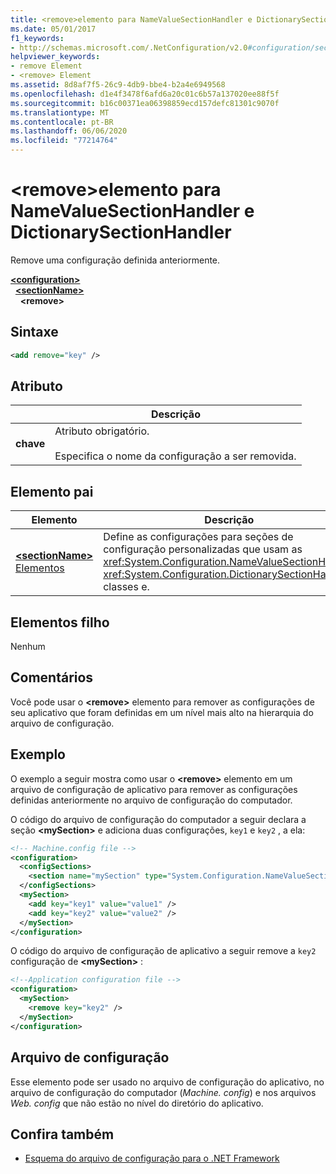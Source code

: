 ```yaml
---
title: <remove>elemento para NameValueSectionHandler e DictionarySectionHandler
ms.date: 05/01/2017
f1_keywords:
- http://schemas.microsoft.com/.NetConfiguration/v2.0#configuration/sectionName/remove
helpviewer_keywords:
- remove Element
- <remove> Element
ms.assetid: 8d8af7f5-26c9-4db9-bbe4-b2a4e6949568
ms.openlocfilehash: d1e4f3478f6afd6a20c01c6b57a137020ee88f5f
ms.sourcegitcommit: b16c00371ea06398859ecd157defc81301c9070f
ms.translationtype: MT
ms.contentlocale: pt-BR
ms.lasthandoff: 06/06/2020
ms.locfileid: "77214764"
---
```

# <a name="remove-element-for-namevaluesectionhandler-and-dictionarysectionhandler"></a>\<remove>elemento para NameValueSectionHandler e DictionarySectionHandler

Remove uma configuração definida anteriormente.

[**\<configuration>**](configuration-element.md)\
&nbsp;&nbsp;[**\<sectionName>**](custom-element-2.md)\
&nbsp;&nbsp;&nbsp;&nbsp;**\<remove>**

## <a name="syntax"></a>Sintaxe

```xml
<add remove="key" />
```

## <a name="attribute"></a>Atributo

|           | Descrição |
| --------- | ----------- |
| **chave**   | Atributo obrigatório.<br><br>Especifica o nome da configuração a ser removida. |

## <a name="parent-element"></a>Elemento pai

| Elemento | Descrição |
| ------- | ------------|
| [**\<sectionName>** Elementos](custom-element-2.md) | Define as configurações para seções de configuração personalizadas que usam as <xref:System.Configuration.NameValueSectionHandler> <xref:System.Configuration.DictionarySectionHandler> classes e. |

## <a name="child-elements"></a>Elementos filho

Nenhum

## <a name="remarks"></a>Comentários

Você pode usar o **\<remove>** elemento para remover as configurações de seu aplicativo que foram definidas em um nível mais alto na hierarquia do arquivo de configuração.

## <a name="example"></a>Exemplo

O exemplo a seguir mostra como usar o **\<remove>** elemento em um arquivo de configuração de aplicativo para remover as configurações definidas anteriormente no arquivo de configuração do computador.

O código do arquivo de configuração do computador a seguir declara a seção **\<mySection>** e adiciona duas configurações, `key1` e `key2` , a ela:

```xml
<!-- Machine.config file -->
<configuration>
  <configSections>
    <section name="mySection" type="System.Configuration.NameValueSectionHandler,System" />
  </configSections>
  <mySection>
    <add key="key1" value="value1" />
    <add key="key2" value="value2" />
  </mySection>
</configuration>
```

O código do arquivo de configuração de aplicativo a seguir remove a `key2` configuração de **\<mySection>** :

```xml
<!--Application configuration file -->
<configuration>
  <mySection>
    <remove key="key2" />
  </mySection>
</configuration>
```

## <a name="configuration-file"></a>Arquivo de configuração

Esse elemento pode ser usado no arquivo de configuração do aplicativo, no arquivo de configuração do computador (*Machine. config*) e nos arquivos *Web. config* que não estão no nível do diretório do aplicativo.

## <a name="see-also"></a>Confira também

- [Esquema do arquivo de configuração para o .NET Framework](index.md)
